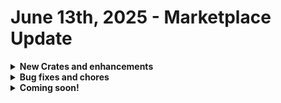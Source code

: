 # June 13th, 2025 - Marketplace Update

<details>

<summary><strong>New Crates and enhancements</strong></summary>

* OpenText Core Endpoint Protection: Create Ticket from File Detection Crate

</details>

<details>

<summary><strong>Bug fixes and chores</strong></summary>



* PSA Create Ticket subworkflow:
  * Added additional log\_ data aliases for automation\_log generation.
  * Added success data alias and output for testing/conditional logic usage.
* ConnectWise PSA Update Ticket workflow:
  * Change of start and end noop action names.
  * Removed unnecessary retry count var.
  * Added more log\_ data aliases for automation\_log generation.
  * Added success alias for testing/conditional logic usage.
* Halo PSA Update Ticket workflow:
  * Change of start and end noop action names.
  * Added more log\_ data aliases for automation\_log generation.
  * Added success alias for testing/conditional logic usage.
* Datto PSA Update Ticket workflow:
  * Change of start and end noop action names.
  * Added more log\_ data aliases for automation\_log generation.
  * Added success alias for testing/conditional logic usage.
* SuperOps Create Ticket workflow:
  * Fix incorrect reference for system org variable (org mapping) in workflow to use correct org variable.
* Alert on AV/EDR coverage gaps
  * Updated `sentinel_one_filter_computers` task to return the first MAC address if there are multiple.
  * Fixed for loop in `sentinel_one_filter_computers` task referring to undefined variable.
  * Updated workflow to run even if only 1 AV system is configured.
* Halo PSA Create Ticket workflow:
  * Added org variable for allowing override of the `General User` search keyword in the list users action.
  * Changed `On Success` fallback to handle if the `General User` can't be matched so that it will still create the ticket instead of hitting the failure catch.
* FreshDesk Update Ticket workflow:
  * Change of start and end noop action names.
  * Added more log\_ data aliases for automation\_log generation.
  * Added success alias for testing/conditional logic usage.
  * Change task name for creating an external note from `create_internal_note` to `create_external_note` to match intended purpose.
* Export PSA Ticket Overview to CSV:
  * Optimized CW PSA sub performance by using a single `list_time_entries` action instead of one get\_time\_entries action per ticket.
  * Added support for the following PSAs:
    * Datto PSA
    * Freshdesk
    * HaloPSA
    * Kaseya BMS
* Kaseya BMS Update Ticket workflow:
  * Change of start and end noop action names.
  * Added more log\_ data aliases for automation\_log generation.
  * Added success alias for testing/conditional logic usage.
  * Fixed issue where status update was not being passed and only org variables would override the status when hitting the complete\_workflow branch.
* Service Now Update Ticket workflow:
  * Change of start and end noop action names.
  * Added more log\_ data aliases for automation\_log generation.
  * Added success alias for testing/conditional logic usage.

</details>

<details>

<summary><strong>Coming soon!</strong></summary>

* Patch deployer
* Refactor of Sync Last Logged-In Info to PSA Asset Crate

</details>
